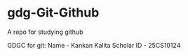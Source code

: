 # gdg-Git-Github
A repo for studying github


GDGC for git:
Name - Kankan Kalita
Scholar ID - 25CS10124
